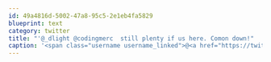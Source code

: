 ```yaml
---
id: 49a4816d-5002-47a8-95c5-2e1eb4fa5829
blueprint: text
category: twitter
title: "'@_dlight @codingmerc  still plenty if us here. Comon down!"
caption: '<span class="username username_linked">@<a href="https://twitter.com/_dlight" title="Битюцкий Корнилий">_dlight</a></span> @codingmerc  still plenty if us here. Comon down!'
---
```

